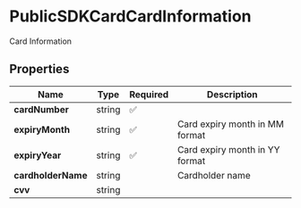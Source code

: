 # PublicSDKCardCardInformation

Card Information

## Properties

| Name | Type | Required | Description |
| ------------ | ------------- | ------------- | ------------- |
| **cardNumber** | string | ✅ |  |
**expiryMonth** | string | ✅ | Card expiry month in MM format |
**expiryYear** | string | ✅ | Card expiry month in YY format |
**cardholderName** | string |  | Cardholder name |
**cvv** | string |  |  |



